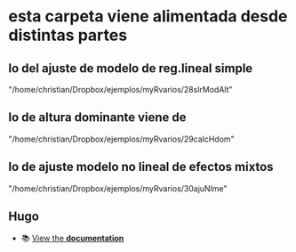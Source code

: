 # esta carpeta viene alimentada desde distintas partes

## lo del ajuste de modelo de reg.lineal simple
"/home/christian/Dropbox/ejemplos/myRvarios/28slrModAlt"

## lo de altura dominante viene de
"/home/christian/Dropbox/ejemplos/myRvarios/29calcHdom"

## lo de ajuste modelo no lineal de efectos mixtos
"/home/christian/Dropbox/ejemplos/myRvarios/30ajuNlme"


## Hugo
- 📚 [View the **documentation**](https://wowchemy.com/docs/hugo-tutorials)
